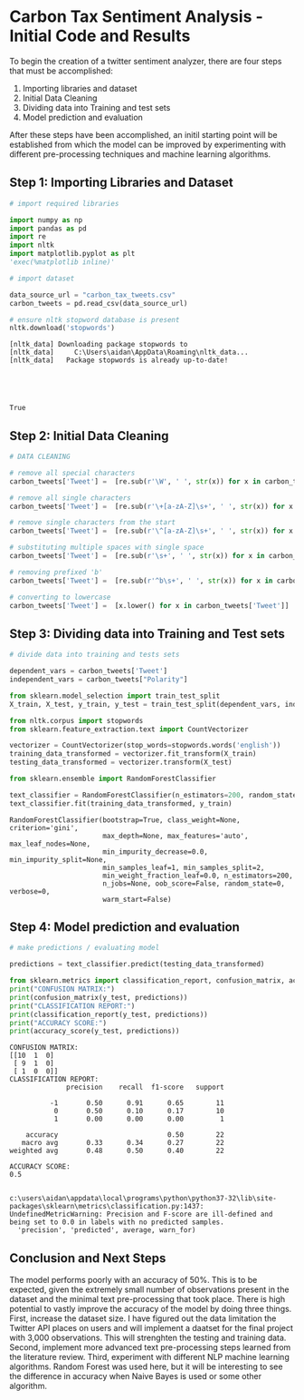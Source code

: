 
# Carbon Tax Sentiment Analysis - Initial Code and Results

To begin the creation of a twitter sentiment analyzer, there are four steps that must be accomplished:

1. Importing libraries and dataset
2. Initial Data Cleaning
3. Dividing data into Training and test sets
4. Model prediction and evaluation

After these steps have been accomplished, an initil starting point will be established from which the model can be improved by experimenting with different pre-processing techniques and machine learning algorithms. 



## Step 1: Importing Libraries and Dataset



```python
# import required libraries

import numpy as np
import pandas as pd
import re
import nltk
import matplotlib.pyplot as plt
'exec(%matplotlib inline)'

# import dataset

data_source_url = "carbon_tax_tweets.csv"
carbon_tweets = pd.read_csv(data_source_url)

# ensure nltk stopword database is present
nltk.download('stopwords')

```

    [nltk_data] Downloading package stopwords to
    [nltk_data]     C:\Users\aidan\AppData\Roaming\nltk_data...
    [nltk_data]   Package stopwords is already up-to-date!
    




    True



## Step 2: Initial Data Cleaning


```python
# DATA CLEANING 

# remove all special characters
carbon_tweets['Tweet'] =  [re.sub(r'\W', ' ', str(x)) for x in carbon_tweets['Tweet']]

# remove all single characters
carbon_tweets['Tweet'] =  [re.sub(r'\+[a-zA-Z]\s+', ' ', str(x)) for x in carbon_tweets['Tweet']]

# remove single characters from the start
carbon_tweets['Tweet'] =  [re.sub(r'\^[a-zA-Z]\s+', ' ', str(x)) for x in carbon_tweets['Tweet']]

# substituting multiple spaces with single space
carbon_tweets['Tweet'] =  [re.sub(r'\s+', ' ', str(x)) for x in carbon_tweets['Tweet']]

# removing prefixed 'b'
carbon_tweets['Tweet'] =  [re.sub(r'^b\s+', ' ', str(x)) for x in carbon_tweets['Tweet']]

# converting to lowercase
carbon_tweets['Tweet'] =  [x.lower() for x in carbon_tweets['Tweet']]
```

## Step 3: Dividing data into Training and Test sets


```python
# divide data into training and tests sets	

dependent_vars = carbon_tweets['Tweet']
independent_vars = carbon_tweets["Polarity"]

from sklearn.model_selection import train_test_split
X_train, X_test, y_train, y_test = train_test_split(dependent_vars, independent_vars, test_size=0.2, random_state=0)

from nltk.corpus import stopwords
from sklearn.feature_extraction.text import CountVectorizer

vectorizer = CountVectorizer(stop_words=stopwords.words('english'))
training_data_transformed = vectorizer.fit_transform(X_train)
testing_data_transformed = vectorizer.transform(X_test)

from sklearn.ensemble import RandomForestClassifier

text_classifier = RandomForestClassifier(n_estimators=200, random_state=0)
text_classifier.fit(training_data_transformed, y_train)
```




    RandomForestClassifier(bootstrap=True, class_weight=None, criterion='gini',
                           max_depth=None, max_features='auto', max_leaf_nodes=None,
                           min_impurity_decrease=0.0, min_impurity_split=None,
                           min_samples_leaf=1, min_samples_split=2,
                           min_weight_fraction_leaf=0.0, n_estimators=200,
                           n_jobs=None, oob_score=False, random_state=0, verbose=0,
                           warm_start=False)



## Step 4: Model prediction and evaluation


```python
# make predictions / evaluating model

predictions = text_classifier.predict(testing_data_transformed)

from sklearn.metrics import classification_report, confusion_matrix, accuracy_score
print("CONFUSION MATRIX:")
print(confusion_matrix(y_test, predictions))
print("CLASSIFICATION REPORT:")
print(classification_report(y_test, predictions))
print("ACCURACY SCORE:")
print(accuracy_score(y_test, predictions))

```

    CONFUSION MATRIX:
    [[10  1  0]
     [ 9  1  0]
     [ 1  0  0]]
    CLASSIFICATION REPORT:
                  precision    recall  f1-score   support
    
              -1       0.50      0.91      0.65        11
               0       0.50      0.10      0.17        10
               1       0.00      0.00      0.00         1
    
        accuracy                           0.50        22
       macro avg       0.33      0.34      0.27        22
    weighted avg       0.48      0.50      0.40        22
    
    ACCURACY SCORE:
    0.5
    

    c:\users\aidan\appdata\local\programs\python\python37-32\lib\site-packages\sklearn\metrics\classification.py:1437: UndefinedMetricWarning: Precision and F-score are ill-defined and being set to 0.0 in labels with no predicted samples.
      'precision', 'predicted', average, warn_for)
    

## Conclusion and Next Steps


The model performs poorly with an accuracy of 50%. This is to be expected, given the extremely small number of observations present in the dataset and the minimal text pre-processing that took place. There is high potential to vastly improve the accuracy of the model by doing three things. First, increase the dataset size. I have figured out the data limitation the Twitter API places on users and will implement a daatset for the final project with 3,000 observations. This will strenghten the testing and training data. Second, implement more advanced text pre-processing steps learned from the literature review. 
Third, experiment with different NLP machine learning algorithms. Random Forest was used here, but it will be interesting to see the difference in accuracy when Naive Bayes is used or some other algorithm.
